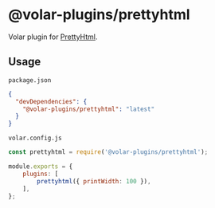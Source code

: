 # @volar-plugins/prettyhtml

Volar plugin for [PrettyHtml](https://prettyhtml.netlify.app/).

## Usage

`package.json`

```json
{
  "devDependencies": {
    "@volar-plugins/prettyhtml": "latest"
  }
}
```

`volar.config.js`

```js
const prettyhtml = require('@volar-plugins/prettyhtml');

module.exports = {
	plugins: [
		prettyhtml({ printWidth: 100 }),
	],
};
```
